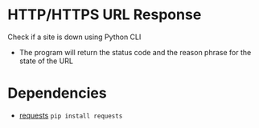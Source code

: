# HTTP/HTTPS URL Response
Check if a site is down using Python CLI

* The program will return the status code and the reason phrase for the state of the URL



# Dependencies

* [requests](<https://pypi.org/project/requests/>)   `pip install requests`